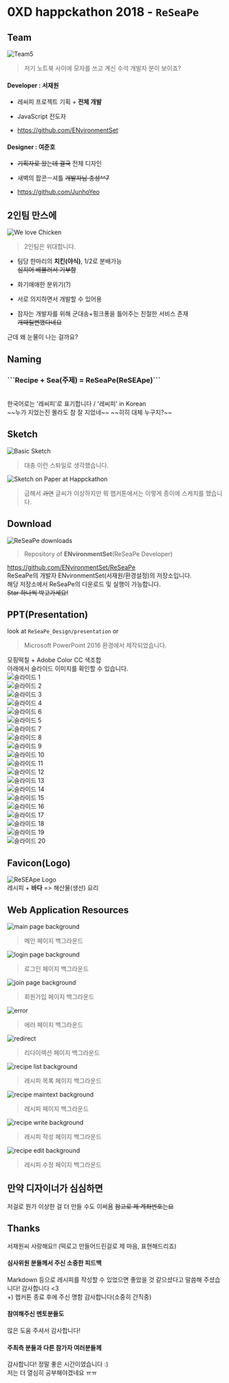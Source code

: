 # 0XD happckathon 2018 - ```ReSeaPe```

## Team
![Team5](images/team5.jpg)</br>
> 저기 노트북 사이에 모자를 쓰고 계신 수석 개발자 분이 보이죠?

#### Developer : 서재원</br>

- 레씨피 프로젝트 기획 + <strong>전체 개발</strong></br>

- JavaScript 전도자

- https://github.com/ENvironmentSet

#### Designer : 여준호</br>

- ~~기획자로 왔는데 결국~~ 전체 디자인</br>

- 새벽의 팝콘ㅡ셔틀 ~~개발자님 충성^^7~~</br>

- https://github.com/JunhoYeo

## 2인팀 만스에
![We love Chicken](images/chickenPower.jpg)</br>
> 2인팀은 위대합니다.

- 팀당 한마리의 <strong>치킨(야식)</strong>, 1/2로 분배가능</br>
~~심지어 배불러서 기부함~~

- 화기애애한 분위기(?)

- 서로 의지하면서 개발할 수 있어용

- 잠자는 개발자를 위해 군대송+핑크퐁을 틀어주는 친절한 서비스 존재</br>
~~개때릴뻔했다네요~~

근데 왜 눈물이 나는 걸까요?

## Naming
<h3>```Recipe + Sea(주제) = ReSeaPe(ReSEApe)```</h3></br>
한국어로는 '레씨피'로 표기합니다 / '레씨피' in Korean</br>
~~누가 지었는진 몰라도 참 잘 지었네~~ ~~히히 대체 누구지?~~

## Sketch
![Basic Sketch](images/sketch.png)</br>
> 대충 이런 스톼일로 생각했습니다.</br>

![Sketch on Paper at Happckathon](images/sketchNote.jpg)</br>
> 급해서 ~~과연~~ 글씨가 이상하지만 뭐 햅커톤에서는 이렇게 종이에 스케치를 했습니다.

## Download
![ReSeaPe downloads](images/ReSeaPe_downloads.png)</br>
> Repository of <strong>ENvironmentSet</strong>(ReSeaPe Developer)</br>

https://github.com/ENvironmentSet/ReSeaPe</br>
ReSeaPe의 개발자 ENvironmentSet(서재원/환경설정)의 저장소입니다.</br>
해당 저장소에서 ReSeaPe의 다운로드 및 실행이 가능합니다.</br>
~~Star 하나씩 박고가세요!~~

## PPT(Presentation)
look at ```ReSeaPe_Design/presentation``` or </br>
> Microsoft PowerPoint 2016 환경에서 제작되었습니다.

모핑떡칠 + Adobe Color CC 색조합</br>
아래에서 슬라이드 이미지를 확인할 수 있습니다.</br>
![슬라이드 1](presentation/images/슬라이드1.jpg)</br>
![슬라이드 2](presentation/images/슬라이드2.jpg)</br>
![슬라이드 3](presentation/images/슬라이드3.jpg)</br>
![슬라이드 4](presentation/images/슬라이드4.jpg)</br>
![슬라이드 6](presentation/images/슬라이드6.jpg)</br>
![슬라이드 5](presentation/images/슬라이드5.jpg)</br>
![슬라이드 7](presentation/images/슬라이드7.jpg)</br>
![슬라이드 8](presentation/images/슬라이드8.jpg)</br>
![슬라이드 9](presentation/images/슬라이드9.jpg)</br>
![슬라이드 10](presentation/images/슬라이드10.jpg)</br>
![슬라이드 11](presentation/images/슬라이드11.jpg)</br>
![슬라이드 12](presentation/images/슬라이드12.jpg)</br>
![슬라이드 13](presentation/images/슬라이드13.jpg)</br>
![슬라이드 14](presentation/images/슬라이드14.jpg)</br>
![슬라이드 15](presentation/images/슬라이드15.jpg)</br>
![슬라이드 16](presentation/images/슬라이드16.jpg)</br>
![슬라이드 17](presentation/images/슬라이드17.jpg)</br>
![슬라이드 18](presentation/images/슬라이드18.jpg)</br>
![슬라이드 19](presentation/images/슬라이드19.jpg)</br>
![슬라이드 20](presentation/images/슬라이드20.jpg)</br>

## Favicon(Logo)
![ReSEApe Logo](images/logo.ico)</br>
레시피 + <strong>바다</strong> => 해산물(생선) 요리

## Web Application Resources
![main page background](rss/background_default.jpg)</br>
> 메인 페이지 백그라운드

![login page background](rss/background_login.jpg)</br>
> 로그인 페이지 백그라운드

![join page background](rss/background_join.jpg)</br>
> 회원가입 페이지 백그라운드

![error](rss/error.jpg)</br>
> 에러 페이지 백그라운드

![redirect](rss/redirect.jpg)</br>
> 리다이렉션 페이지 백그라운드

![recipe list background](rss/background_board_list.jpg)</br>
> 레시피 목록 페이지 백그라운드

![recipe maintext background](rss/background_board_mainrecipe.jpg)</br>
> 레시피 페이지 백그라운드

![recipe write background](rss/background_board_write.jpg)</br>
> 레시피 작성 페이지 백그라운드

![recipe edit background](rss/background_board_edit.jpg)</br>
> 레시피 수정 페이지 백그라운드

## 만약 디자이너가 심심하면
저걸로 뭔가 이상한 걸 더 만들 수도 이써욤 ~~참고로 제 계좌번호는요~~

## Thanks
서재원씨 사랑해요!! (떡로고 만들어드린걸로 제 마음, 표현해드리죠)

#### 심사위원 분들께서 주신 소중한 피드백
Markdown 등으로 레시피를 작성할 수 있었으면 좋았을 것 같으셨다고 말씀해 주셨습니다! 감사합니다 <3</br>
+) 햅커톤 종료 후에 주신 명함 감사합니다(소중히 간직중)

#### 참여해주신 멘토분들도
많은 도움 주셔서 감사합니다!

#### 주최측 분들과 다른 참가자 여러분들께
감사합니다! 정말 좋은 시간이였습니다 :)</br>
저는 더 열심히 공부해야겠네요 ㅠㅠ

